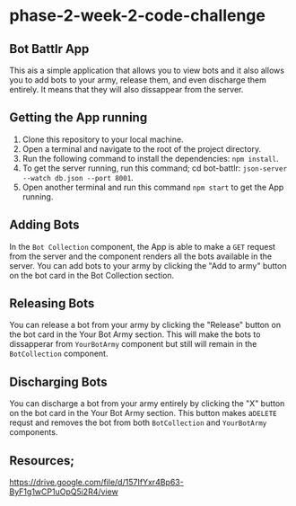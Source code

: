 # phase-2-week-2-code-challenge
## Bot Battlr App
This ais a simple application that allows you to view bots and it also allows you to add bots to
your army, release them, and even discharge them entirely. It means that they will also dissappear 
from the server. 

## Getting the App running
1. Clone this repository to your local machine.
2. Open a terminal and navigate to the root of the project directory.
3. Run the following command to install the dependencies: `npm install`.
4. To get the server running, run this command; cd bot-battlr: 
    `json-server --watch db.json --port 8001`.
5. Open another terminal and run this command `npm start` to get the App running.

## Adding Bots
In the `Bot Collection` component, the App is able to make a `GET` request from the server and the 
component renders all the bots available in the server. You can add bots to your army by clicking 
the "Add to army" button on the bot card in the Bot Collection section.

## Releasing Bots
You can release a bot from your army by clicking the "Release" button on the bot card in the Your 
Bot Army section. This will make the bots to dissapperar from `YourBotArmy` component but still 
will remain in the `BotCollection` component.

## Discharging Bots
You can discharge a bot from your army entirely by clicking the "X" button on the bot card in the 
Your Bot Army section. This button makes a`DELETE` requst and removes the bot from both 
`BotCollection` and `YourBotArmy` components.

## Resources;
https://drive.google.com/file/d/157IfYxr4Bp63-ByF1g1wCP1uOpQ5i2R4/view
